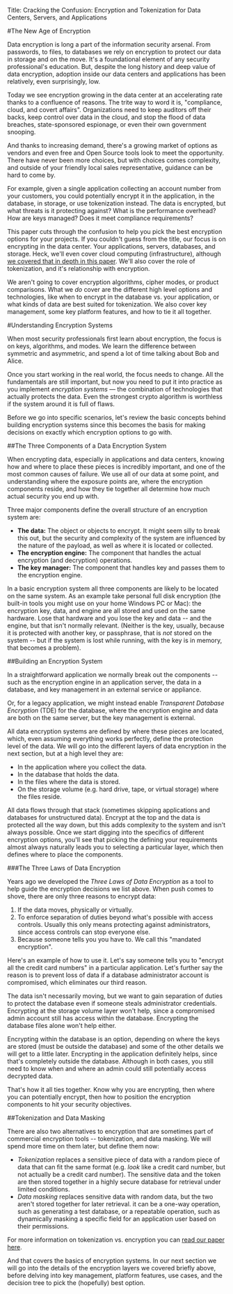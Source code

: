 Title: Cracking the Confusion: Encryption and Tokenization for Data Centers, Servers, and Applications

#The New Age of Encryption

Data encryption is long a part of the information security arsenal. From passwords, to files, to databases we rely on encryption to protect our data in storage and on the move. It's a foundational element of any security professional's education. But, despite the long history and deep value of data encryption, adoption inside our data centers and applications has been relatively, even surprisingly, low. 

Today we see encryption growing in the data center at an accelerating rate thanks to a confluence of reasons. The trite way to word it is, "compliance, cloud, and covert affairs". Organizations need to keep auditors off their backs, keep control over data in the cloud, and stop the flood of data breaches, state-sponsored espionage, or even their own government snooping. 

And thanks to increasing demand, there's a growing market of options as vendors and even free and Open Source tools look to meet the opportunity. There have never been more choices, but with choices comes complexity, and outside of your friendly local sales representative, guidance can be hard to come by. 

For example, given a single application collecting an account number from your customers, you could potentially encrypt it in the application, in the database, in storage, or use tokenization instead. The data is encrypted, but what threats is it protecting against? What is the performance overhead? How are keys managed? Does it meet compliance requirements? 

This paper cuts through the confusion to help you pick the best encryption options for your projects. If you couldn't guess from the title, our focus is on encrypting in the data center. Your applications, servers, databases, and storage. Heck, we'll even cover cloud computing (infrastructure), although [we covered that in depth in this paper](https://securosis.com/Research/Publication/defending-cloud-data-with-infrastructure-encryption). We'll also cover the role of tokenization, and it's relationship with encryption.

We aren't going to cover encryption algorithms, cipher modes, or product comparisons. What we *do* cover are the different high level options and technologies, like when to encrypt in the database vs. your application, or what kinds of data are best suited for tokenization. We also cover key management, some key platform features, and how to tie it all together.

#Understanding Encryption Systems

When most security professionals first learn about encryption, the focus is on keys, algorithms, and modes. We learn the difference between symmetric and asymmetric, and spend a lot of time talking about Bob and Alice.

Once you start working in the real world, the focus needs to change. All the fundamentals are still important, but now you need to put it into practice as you implement *encryption systems* — the combination of technologies that actually protects the data. Even the strongest crypto algorithm is worthless if the system around it is full of flaws.

Before we go into specific scenarios, let's review the basic concepts behind building encryption systems since this becomes the basis for making decisions on exactly which encryption options to go with.

##The Three Components of a Data Encryption System

When encrypting data, especially in applications and data centers, knowing how and where to place these pieces is incredibly important, and one of the most common causes of failure. We use all of our data at some point, and understanding where the exposure points are, where the encryption components reside, and how they tie together all determine how much actual security you end up with.

Three major components define the overall structure of an encryption system are:

* **The data:** The object or objects to encrypt. It might seem silly to break this out, but the security and complexity of the system are influenced by the nature of the payload, as well as where it is located or collected.
* **The encryption engine:** The component that handles the actual encryption (and decryption) operations.
* **The key manager:** The component that handles key and passes them to the encryption engine.

In a basic encryption system all three components are likely to be located on the same system. As an example take personal full disk encryption (the built-in tools you might use on your home Windows PC or Mac): the encryption key, data, and engine are all stored and used on the same hardware. Lose that hardware and you lose the key and data -- and the engine, but that isn't normally relevant. (Neither is the key, usually, because it is protected with another key, or passphrase, that is *not* stored on the system -- but if the system is lost while running, with the key is in memory, that becomes a problem).

##Building an Encryption System

In a straightforward application we normally break out the components -- such as the encryption engine in an application server, the data in a database, and key management in an external service or appliance.

Or, for a legacy application, we might instead enable *Transparent Database Encryption* (TDE) for the database, where the encryption engine and data are both on the same server, but the key management is external. 

All data encryption systems are defined by where these pieces are located, which, even assuming everything works perfectly, define the protection level of the data. We will go into the different layers of data encryption in the next section, but at a high level they are:

* In the application where you collect the data.
* In the database that holds the data.
* In the files where the data is stored.
* On the storage volume (e.g. hard drive, tape, or virtual storage) where the files reside.

All data flows through that stack (sometimes skipping applications and databases for unstructured data). Encrypt at the top and the data is protected all the way down, but this adds complexity to the system and isn't always possible. Once we start digging into the specifics of different encryption options, you'll see that picking the defining your requirements almost always naturally leads you to selecting a particular layer, which then defines where to place the components.

###The Three Laws of Data Encryption

Years ago we developed the *Three Laws of Data Encryption* as a tool to help guide the encryption decisions we list above. When push comes to shove, there are only three reasons to encrypt data:

1. If the data moves, physically or virtually.
2. To enforce separation of duties beyond what's possible with access controls. Usually this only means protecting against administrators, since access controls can stop everyone else. 
3. Because someone tells you you have to. We call this "mandated encryption".

Here's an example of how to use it. Let's say someone tells you to "encrypt all the credit card numbers" in a particular application. Let's further say the reason is to prevent loss of data if a database administrator account is compromised, which eliminates our third reason.

The data isn't necessarily moving, but we want to gain separation of duties to protect the database even if someone steals administrator credentials. Encrypting at the storage volume layer won't help, since a compromised admin account still has access within the database. Encrypting the database files alone won't help either.

Encrypting within the database is an option, depending on where the keys are stored (must be outside the database) and some of the other details we will get to a little later. Encrypting in the application definitely helps, since that's completely outside the database. Although in both cases, you still need to know when and where an admin could still potentially access decrypted data.

That's how it all ties together. Know why you are encrypting, then where you can potentially encrypt, then how to position the encryption components to hit your security objectives. 

##Tokenization and Data Masking

There are also two alternatives to encryption that are sometimes part of commercial encryption tools -- tokenization, and data masking. We will spend more time on them later, but define them now:

* *Tokenization* replaces a sensitive piece of data with a random piece of data that can fit the same format (e.g. *look* like a credit card number, but not actually be a credit card number). The sensitive data and the token are then stored together in a highly secure database for retrieval under limited conditions.
* *Data masking* replaces sensitive data with random data, but the two aren't stored together for later retrieval. it can be a one-way operation, such as generating a test database, or a repeatable operation, such as dynamically masking a specific field for an application user based on their permissions.

For more information on tokenization vs. encryption you can [read our paper here](https://securosis.com/Research/Publication/tokenization-vs.-encryption-options-for-compliance).

And that covers the basics of encryption systems. In our next section we will go into the details of the encryption layers we covered briefly above, before delving into key management, platform features, use cases, and the decision tree to pick the (hopefully) best option.

